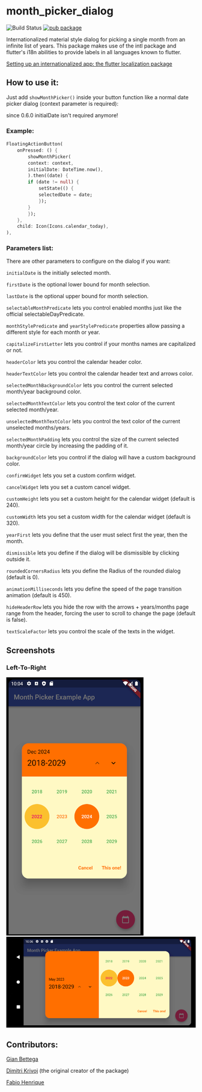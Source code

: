 # month_picker_dialog
![Build Status](https://img.shields.io/github/actions/workflow/status/hmkrivoj/month_picker_dialog/dart.yml)
[![pub package](https://img.shields.io/pub/v/month_picker_dialog.svg)](https://pub.dev/packages/month_picker_dialog)

Internationalized material style dialog for picking a single month from an infinite list of years.
This package makes use of the intl package and flutter's i18n abilities to provide labels in all languages known to flutter.


[Setting up an internationalized app: the flutter localization package](https://flutter.io/docs/development/accessibility-and-localization/internationalization#setting-up-an-internationalized-app-the-flutter_localizations-package)

## How to use it:

Just add `showMonthPicker()` inside your button function like a normal date picker dialog (context parameter is required):

since 0.6.0 initialDate isn't required anymore!

### Example:

```dart
FloatingActionButton(
    onPressed: () {
        showMonthPicker(
        context: context,
        initialDate: DateTime.now(),
        ).then((date) {
        if (date != null) {
            setState(() {
            selectedDate = date;
            });
        }
        });
    },
    child: Icon(Icons.calendar_today),
),

```

### Parameters list:

There are other parameters to configure on the dialog if you want:

`initialDate` is the initially selected month.

`firstDate` is the optional lower bound for month selection.

`lastDate` is the optional upper bound for month selection.

`selectableMonthPredicate` lets you control enabled months just like the official selectableDayPredicate.

`monthStylePredicate` and `yearStylePredicate` properties allow passing a different style for each month or year.

`capitalizeFirstLetter` lets you control if your months names are capitalized or not.

`headerColor` lets you control the calendar header color.

`headerTextColor` lets you control the calendar header text and arrows color.

`selectedMonthBackgroundColor` lets you control the current selected month/year background color.

`selectedMonthTextColor` lets you control the text color of the current selected month/year.

`unselectedMonthTextColor` lets you control the text color of the current unselected months/years.

`selectedMonthPadding` lets you control the size of the current selected month/year circle by increasing the padding of it.

`backgroundColor` lets you control if the dialog will have a custom background color.

`confirmWidget` lets you set a custom confirm widget.

`cancelWidget` lets you set a custom cancel widget.

`customHeight` lets you set a custom height for the calendar widget (default is 240).

`customWidth` lets you set a custom width for the calendar widget (default is 320).

`yearFirst` lets you define that the user must select first the year, then the month.

`dismissible` lets you define if the dialog will be dismissible by clicking outside it.

`roundedCornersRadius` lets you define the Radius of the rounded dialog (default is 0).

`animationMilliseconds` lets you define the speed of the page transition animation (default is 450).

`hideHeaderRow` lets you hide the row with the arrows + years/months page range from the header, forcing the user to scroll to change the page (default is false).

`textScaleFactor` lets you control the scale of the texts in the widget.

## Screenshots
### Left-To-Right
![LTR portrait](screenshots/ltr_portrait.png)
![LTR landscape](screenshots/ltr_landscape.png)


## Contributors:
[Gian Bettega](https://github.com/Macacoazul01)

[Dimitri Krivoj](https://github.com/hmkrivoj) (the original creator of the package)

[Fabio Henrique](https://github.com/FabioClem)
